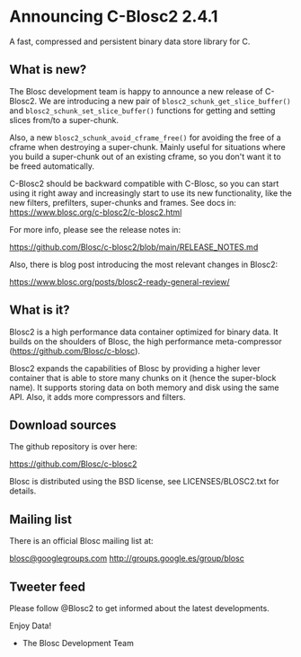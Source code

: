 # Announcing C-Blosc2 2.4.1
A fast, compressed and persistent binary data store library for C.

## What is new?

The Blosc development team is happy to announce a new release of C-Blosc2.
We are introducing a new pair of `blosc2_schunk_get_slice_buffer()` and
`blosc2_schunk_set_slice_buffer()` functions for getting and setting slices
from/to a super-chunk.

Also, a new `blosc2_schunk_avoid_cframe_free()` for avoiding the free of a
cframe when destroying a super-chunk.  Mainly useful for situations where you
build a super-chunk out of an existing cframe, so you don't want it to be freed
automatically.

C-Blosc2 should be backward compatible with C-Blosc, so you can start using
it right away and increasingly start to use its new functionality, like the
new filters, prefilters, super-chunks and frames.
See docs in: https://www.blosc.org/c-blosc2/c-blosc2.html

For more info, please see the release notes in:

https://github.com/Blosc/c-blosc2/blob/main/RELEASE_NOTES.md

Also, there is blog post introducing the most relevant changes in Blosc2:

https://www.blosc.org/posts/blosc2-ready-general-review/

## What is it?

Blosc2 is a high performance data container optimized for binary data.
It builds on the shoulders of Blosc, the high performance meta-compressor
(https://github.com/Blosc/c-blosc).

Blosc2 expands the capabilities of Blosc by providing a higher lever
container that is able to store many chunks on it (hence the super-block name).
It supports storing data on both memory and disk using the same API.
Also, it adds more compressors and filters.

## Download sources

The github repository is over here:

https://github.com/Blosc/c-blosc2

Blosc is distributed using the BSD license, see LICENSES/BLOSC2.txt
for details.

## Mailing list

There is an official Blosc mailing list at:

blosc@googlegroups.com
http://groups.google.es/group/blosc

## Tweeter feed

Please follow @Blosc2 to get informed about the latest developments.


Enjoy Data!
- The Blosc Development Team
